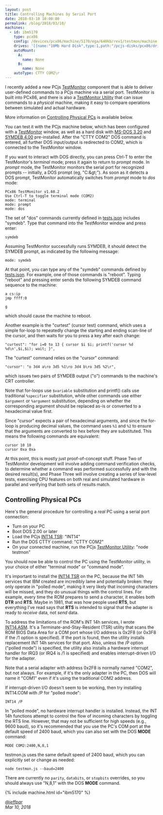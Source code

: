 ```yaml
---
layout: post
title: Controlling Machines by Serial Port
date: 2018-03-10 10:00:00
permalink: /blog/2018/03/10/
machines:
  - id: ibm5170
    type: pcx86
    config: /devices/pcx86/machine/5170/ega/640kb/rev1/testmon/machine.xml
    drives: '[{name:"10Mb Hard Disk",type:1,path:"/pcjs-disks/pcx86/drives/10mb/MSDOS320-C400.json"}]'
    autoMount:
      A:
        name: None
      B:
        name: None
    autoType: CTTY COM2\r
---
```


I recently added a new PCjs [TestMonitor](/modules/pcx86/lib/testmon.js) component that is able to deliver user-defined
commands to a PCjs machine via a serial port.  TestMonitor is built into PCx86, and there is also a
[TestMonitor Utility](/tests/pcx86/testmon/testmon.js) that can issue commands to a *physical* machine, making it easy to
compare operations between simulated and actual hardware.

More information on [Controlling Physical PCs](#controlling-physical-pcs) is available below.

You can test it with the PCjs machine below, which has been configured with a [TestMonitor](/modules/pcx86/lib/testctl.js)
window, as well as a hard disk with [MS-DOS 3.20](/disks/pcx86/dos/microsoft/3.20/) and [SYMDEB 4.00](/blog/2018/02/25/)
pre-installed.  After the "CTTY COM2" DOS command is entered, all further DOS input/output is redirected to COM2, which is
connected to the TestMonitor window.

If you want to interact with DOS directly, you can press Ctrl-T to enter the TestMonitor's *terminal* mode; press it again
to return to *prompt* mode.  In *prompt* mode, the TestMonitor monitors the serial port for recognized prompts --
initially, a DOS prompt (eg, "C:\&gt;").  As soon as it detects a DOS prompt, TestMonitor automatically switches from *prompt*
mode to *dos* mode:

    PCx86 TestMonitor v1.60.2
    Use Ctrl-T to toggle terminal mode (COM2)
    mode: terminal
    mode: prompt
    mode: dos

The set of "dos" commands currently defined in [tests.json](/tests/pcx86/testmon/tests.json) includes "symdeb".  Type that
command into the TestMonitor window and press enter:

    symdeb

Assuming TestMonitor successfully runs SYMDEB, it should detect the SYMDEB prompt, as indicated by the following message:

    mode: symdeb

At that point, you can type any of the "symdeb" commands defined by [tests.json](/tests/pcx86/testmon/tests.json).  For example,
one of those commands is "reboot".  Typing "reboot" and pressing enter sends the following SYMDEB command sequence to the
machine:

    a cs:ip
    jmp ffff:0
    
    g

which should cause the machine to reboot.

Another example is the "curtest" (cursor test) command, which uses a simple for-loop to repeatedly change the starting
and ending scan-line of the cursor, and then waits for you to press a key after each change:

    "curtest": "for i=0 to 13 { cursor $i $i; printf('cursor %d %d\n',$i,$i); wait; }",

The "curtest" command relies on the "cursor" command:

    "cursor": "o 3d4 a\ro 3d5 %1\ro 3d4 b\ro 3d5 %2\r",

which issues two pairs of SYMDEB output ("o") commands to the machine's CRT controller.

Note that for-loops use `$variable` substitution and printf() calls use traditional `%specifier` substitution,
while other commands use either `$argument` or `%argument` substitution, depending on whether the corresponding
argument should be replaced as-is or converted to a hexadecimal value first.

Since "cursor" expects a pair of hexadecimal arguments, and since the for-loop is producing decimal values, the command
uses `%1` and `%2` to ensure that the arguments are converted to hex before they are substituted.  This means the following
commands are equivalent:

    cursor 10 10
    cursor 0xa 0xa

At this point, this is mostly just proof-of-concept stuff.  Phase Two of TestMonitor development will involve
adding command verification checks, to determine whether a command was performed successfully and with the desired
result(s), and Phase Three will involve creating a series of low-level tests, exercising CPU features on both real
and simulated hardware in parallel and verifying that both sets of results match.

Controlling Physical PCs
------------------------

Here's the general procedure for controlling a *real* PC using a serial port connection:

- Turn on your PC
- Boot DOS 2.00 or later
- Load the PCjs [INT14 TSR](/tests/pcx86/testmon/int14/INT14.ASM): "INT14"
- Run the DOS CTTY command: "CTTY COM2"
- On your connected machine, run the PCjs [TestMonitor Utility](/tests/pcx86/testmon/testmon.js): "node testmon"

You should now be able to control the PC using the TestMonitor utility, in your choice of either "terminal mode" or
"command mode".

It's important to install the [INT14 TSR](/tests/pcx86/testmon/int14/) on the PC, because the INT 14h services
that IBM created are incredibly lame and potentially broken: they only operate in "polled mode", making it very likely
that incoming characters will be missed, and they do unusual things with the control lines.  For example, every time
the ROM prepares to send a character, it enables both **DTR** and **RTS**.  Maybe in 1981, that was how people used
**RTS**, but everything I've read says that **RTS** is intended to signal that the adapter is ready to *receive* data,
not *send* data.

To address the limitations of the ROM's INT 14h services, I wrote [INT14.ASM](/tests/pcx86/testmon/int14/INT14.ASM).
It's a Terminate-and-Stay-Resident (TSR) utility that scans the ROM BIOS Data Area for a COM port whose I/O address is
0x2F8 (or 0x3F8 if the /1 option is specified).  If the port is found, then the utility installs replacement INT 14h
services for that port.  Also, unless the /P option ("polled mode") is specified, the utility also installs a hardware
interrupt handler for IRQ3 (or IRQ4 is /1 is specified) and enables interrupt-driven I/O for the adapter.

Note that a serial adapter with address 0x2F8 is normally named "COM2", but not always.  For example, if it's the only
adapter in the PC, then DOS will name it "COM1" even if it's using the traditional COM2 address.

If interrupt-driven I/O doesn't seem to be working, then try installing INT14.COM with /P for "polled mode":

    INT14 /P

In "polled mode", no hardware interrupt handler is installed.  Instead, the INT 14h functions attempt to control
the flow of incoming characters by toggling the RTS line.  However, that may not be sufficient for high speeds (e.g.,
9600 baud), so it's recommended that you use the PC's COM port at the default speed of 2400 baud, which you can also
set with the DOS **MODE** command:

    MODE COM2:2400,N,8,1

testmon.js uses the same default speed of 2400 baud, which you can explicitly set or change as needed:

    node testmon.js --baud=2400

There are currently no `parity`, `databits`, or `stopbits` overrides, so you should always use "N,8,1" with the DOS
**MODE** command.

{% include machine.html id="ibm5170" %}

*[@jeffpar](https://jeffpar.com)*  
*Mar 10, 2018*
